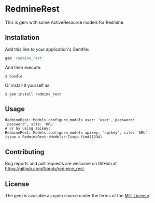 # RedmineRest

This is gem with some ActiveResource models for Redmine.


## Installation

Add this line to your application's Gemfile:

```ruby
gem 'redmine_rest'
```

And then execute:

    $ bundle

Or install it yourself as:

    $ gem install redmine_rest

## Usage

    RedmineRest::Models.configure_models user: 'user', password: 'password', site: 'URL'
    # or by using apikey:
    RedmineRest::Models.configure_models apikey: 'apikey', site: 'URL'
    issue = RedmineRest::Models::Issue.find(1234)


## Contributing

Bug reports and pull requests are welcome on GitHub at https://github.com/Nondv/redmine_rest.


## License

The gem is available as open source under the terms of the [MIT License](http://opensource.org/licenses/MIT).
